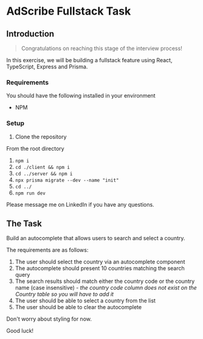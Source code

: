 # AdScribe Fullstack Task

## Introduction

> Congratulations on reaching this stage of the interview process!

In this exercise, we will be building a fullstack feature using React,
TypeScript, Express and Prisma.

### Requirements

You should have the following installed in your environment
- NPM

### Setup

1. Clone the repository

From the root directory

1. `npm i`
2. `cd ./client && npm i`
3. `cd ../server && npm i`
4. `npx prisma migrate --dev --name "init"`
5. `cd ../`
6. `npm run dev`

Please message me on LinkedIn if you have any questions.

## The Task

Build an autocomplete that allows users to search and select a country.

The requirements are as follows:

1. The user should select the country via an autocomplete component
2. The autocomplete should present 10 countries matching the search query
3. The search results should match either the country code or the country name (case insensitive) - *the country code column does not exist on the Country table so you will have to add it*
4. The user should be able to select a country from the list
5. The user should be able to clear the autocomplete

Don't worry about styling for now.

Good luck!
